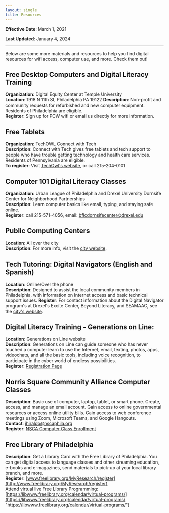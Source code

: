 ```yaml
---
layout: single
title: Resources
---
```


**Effective Date**: March 1, 2021

**Last Updated**: January 4, 2024

*******
Below are some more materials and resources to help you find digital resources for wifi access, computer use, and more. Check them out!

## Free Desktop Computers and Digital Literacy Training
**Organization**: Digital Equity Center at Temple University  
**Location**: 1918 N 11th St, Philadelphia PA 19122 
**Description**: Non-profit and community requests for refurbished and new computer equipment. Residents of Philadelphia are eligible.  
**Register**: Sign up for PCW wifi or email us directly for more information.  

## Free Tablets
**Organization**: TechOWL Connect with Tech  
**Description**: Connect with Tech gives free tablets and tech support to people who have trouble getting technology and health care services. Residents of Pennsylvania are eligible.  
**To register**: Visit [TechOwl's website](https://cphapps.temple.edu/surveys/?s=YAML3KL4FAMWWNCY), or call 215-204-0101  

## Computer 101 Digital Literacy Classes
**Organization**: Urban League of Philadelphia and Drexel University Dornsife Center for Neighborhood Partnerships  
**Description**: Learn computer basics like email, typing, and staying safe online.  
**Register**: call 215-571-4056, email: bflcdornsifecenter@drexel.edu  

## Public Computing Centers
**Location**: All over the city  
**Description**: For more info, visit the [city website](https://www.phila.gov/2022-02-18-public-computing-center-in-west-philadelphia-is-a-model-for-digital-equity-and-literacy/).  
  
## Tech Tutoring: Digital Navigators (English and Spanish)  
**Location**: Online/Over the phone  
**Description**: Designed to assist the local community members in Philadelphia, with information on Internet access and basic technical support issues. 
**Register**: For contact information about the Digital Navigator program's at Drexel's Excite Center, Beyond Literacy, and SEAMAAC, see the [city's website](https://www.phila.gov/2020-06-23-call-a-digital-navigator-today/).  

## Digital Literacy Training - Generations on Line:    
**Location**: Generations on Line website  
**Description**: Generations on Line can guide someone who has never touched a computer learn to use the Internet, email, texting, photos, apps, videochats, and all the basic tools, including voice recognition, to participate in the cyber world of endless possibilities.   
**Register**: [Registration Page](https://www.generationsonline.org/apps/welcome.html)    

## Norris Square Community Alliance Computer Classes
**Description**: Basic use of computer, laptop, tablet, or smart phone. Create, access, and manage an email account. Gain access to online governmental resources or access online utility bills. Gain access to web conference meetings using Zoom, Microsoft Teams, and Google Hangouts.   
**Contact**: jhiraldo@nscaphila.org  
**Register**: [NSCA Computer Class Enrollment](https://www.nscaphila.org/computerclassesenrollment/) 

## Free Library of Philadelphia  
**Description**: Get a Library Card with the Free Library of Philadelphia. You can get digital access to language classes and other streaming education, e-books and e-magazines, send materials to pick-up at your local library branch, and more.  
**Register**: [www.freelibrary.org/MyResearch/register](http://www.freelibrary.org/MyResearch/register)  
Attend virtual live Free Library Programming: [https://libwww.freelibrary.org/calendar/virtual-programs/](https://libwww.freelibrary.org/calendar/virtual-programs/ "https://libwww.freelibrary.org/calendar/virtual-programs/")  
